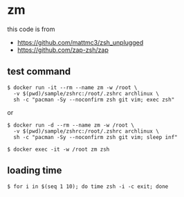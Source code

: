 # zm

this code is from
- https://github.com/mattmc3/zsh_unplugged
- https://github.com/zap-zsh/zap

## test command
```shell
$ docker run -it --rm --name zm -w /root \
  -v $(pwd)/sample/zshrc:/root/.zshrc archlinux \
  sh -c "pacman -Sy --noconfirm zsh git vim; exec zsh"
```


or

```shell
$ docker run -d --rm --name zm -w /root \
  -v $(pwd)/sample/zshrc:/root/.zshrc archlinux \
  sh -c "pacman -Sy --noconfirm zsh git vim; sleep inf"
```

```shell
$ docker exec -it -w /root zm zsh
```


## loading time
```shell
$ for i in $(seq 1 10); do time zsh -i -c exit; done
```
